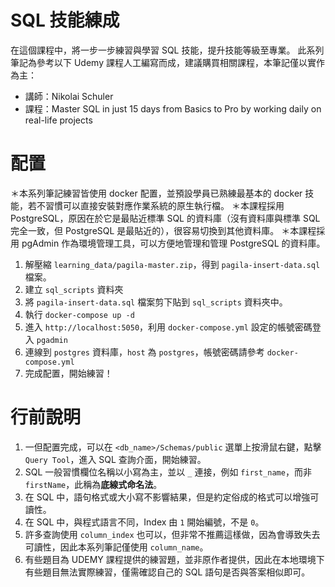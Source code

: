 # SQL 技能練成

在這個課程中，將一步一步練習與學習 SQL 技能，提升技能等級至專業。
此系列筆記為參考以下 Udemy 課程人工編寫而成，建議購買相關課程，本筆記僅以實作為主：

- 講師：Nikolai Schuler 
- 課程：Master SQL in just 15 days from Basics to Pro by working daily on real-life projects

# 配置

＊本系列筆記練習皆使用 docker 配置，並預設學員已熟練最基本的 docker 技能，若不習慣可以直接安裝對應作業系統的原生執行檔。
＊本課程採用 PostgreSQL，原因在於它是最貼近標準 SQL 的資料庫（沒有資料庫與標準 SQL 完全一致，但 PostgreSQL 是最貼近的），很容易切換到其他資料庫。
＊本課程採用 pgAdmin 作為環境管理工具，可以方便地管理和管理 PostgreSQL 的資料庫。


1. 解壓縮 `learning_data/pagila-master.zip`，得到 `pagila-insert-data.sql` 檔案。
2. 建立 `sql_scripts` 資料夾
3. 將 `pagila-insert-data.sql` 檔案剪下貼到 `sql_scripts` 資料夾中。
4. 執行 `docker-compose up -d`
5. 進入 `http://localhost:5050`，利用 `docker-compose.yml` 設定的帳號密碼登入 `pgadmin`
6. 連線到 `postgres` 資料庫，`host` 為 `postgres`，帳號密碼請參考 `docker-compose.yml`
7. 完成配置，開始練習！

# 行前說明

1. 一但配置完成，可以在 `<db_name>/Schemas/public` 選單上按滑鼠右鍵，點擊 `Query Tool`，進入 SQL 查詢介面，開始練習。
2. SQL 一般習慣欄位名稱以小寫為主，並以 `_` 連接，例如 `first_name`，而非 `firstName`，此稱為**底線式命名法**。
3. 在 SQL 中，語句格式或大小寫不影響結果，但是約定俗成的格式可以增強可讀性。
4. 在 SQL 中，與程式語言不同，Index 由 `1` 開始編號，不是 `0`。
5. 許多查詢使用 `column_index` 也可以，但非常不推薦這樣做，因為會導致失去可讀性，因此本系列筆記僅使用 `column_name`。
6. 有些題目為 UDEMY 課程提供的練習題，並非原作者提供，因此在本地環境下有些題目無法實際練習，僅需確認自己的 SQL 語句是否與答案相似即可。